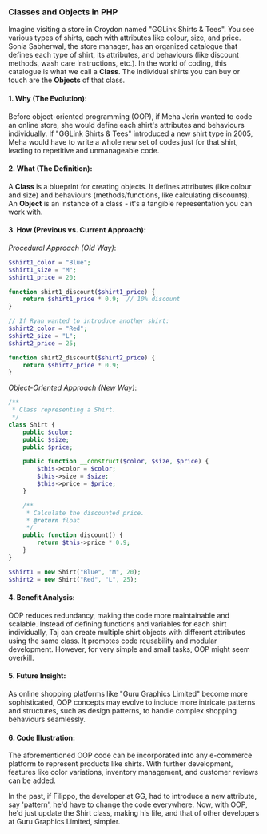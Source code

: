 
### **Classes and Objects in PHP**

Imagine visiting a store in Croydon named "GGLink Shirts & Tees". You see various types of shirts, each with attributes like colour, size, and price. Sonia Sabherwal, the store manager, has an organized catalogue that defines each type of shirt, its attributes, and behaviours (like discount methods, wash care instructions, etc.). In the world of coding, this catalogue is what we call a **Class**. The individual shirts you can buy or touch are the **Objects** of that class.

#### 1. **Why (The Evolution)**:
Before object-oriented programming (OOP), if Meha Jerin wanted to code an online store, she would define each shirt's attributes and behaviours individually. If "GGLink Shirts & Tees" introduced a new shirt type in 2005, Meha would have to write a whole new set of codes just for that shirt, leading to repetitive and unmanageable code.

#### 2. **What (The Definition)**:
A **Class** is a blueprint for creating objects. It defines attributes (like colour and size) and behaviours (methods/functions, like calculating discounts). An **Object** is an instance of a class - it's a tangible representation you can work with.

#### 3. **How (Previous vs. Current Approach)**:

*Procedural Approach (Old Way)*:
```php
$shirt1_color = "Blue";
$shirt1_size = "M";
$shirt1_price = 20;

function shirt1_discount($shirt1_price) {
    return $shirt1_price * 0.9;  // 10% discount
}

// If Ryan wanted to introduce another shirt:
$shirt2_color = "Red";
$shirt2_size = "L";
$shirt2_price = 25;

function shirt2_discount($shirt2_price) {
    return $shirt2_price * 0.9;
}
```

*Object-Oriented Approach (New Way)*:
```php
/**
 * Class representing a Shirt.
 */
class Shirt {
    public $color;
    public $size;
    public $price;

    public function __construct($color, $size, $price) {
        $this->color = $color;
        $this->size = $size;
        $this->price = $price;
    }

    /**
     * Calculate the discounted price.
     * @return float
     */
    public function discount() {
        return $this->price * 0.9;
    }
}

$shirt1 = new Shirt("Blue", "M", 20);
$shirt2 = new Shirt("Red", "L", 25);
```

#### 4. **Benefit Analysis**:
OOP reduces redundancy, making the code more maintainable and scalable. Instead of defining functions and variables for each shirt individually, Taj can create multiple shirt objects with different attributes using the same class. It promotes code reusability and modular development. However, for very simple and small tasks, OOP might seem overkill.

#### 5. **Future Insight**:
As online shopping platforms like "Guru Graphics Limited" become more sophisticated, OOP concepts may evolve to include more intricate patterns and structures, such as design patterns, to handle complex shopping behaviours seamlessly.

#### 6. **Code Illustration**:
The aforementioned OOP code can be incorporated into any e-commerce platform to represent products like shirts. With further development, features like color variations, inventory management, and customer reviews can be added.

In the past, if Filippo, the developer at GG, had to introduce a new attribute, say 'pattern', he'd have to change the code everywhere. Now, with OOP, he'd just update the Shirt class, making his life, and that of other developers at Guru Graphics Limited, simpler.

